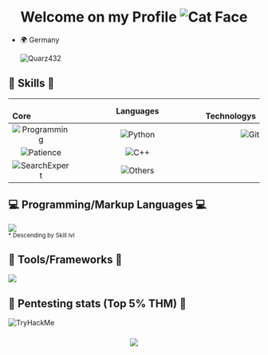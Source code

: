 <h1 align="center">Welcome on my Profile <img src="https://flyff-wiki.gpotato.com.br/images/5/58/Cat_face.gif" alt="Cat Face"> </h1> 

- 🌍 Germany

  <p align="left"> <img src="https://komarev.com/ghpvc/?username=quarz432&label=Profile%20views&color=0e75b6&style=flat" alt="Quarz432" /> </p>


## 💉 Skills 💉

&nbsp;&nbsp;&nbsp;&nbsp;&nbsp;&nbsp;&nbsp;&nbsp;&nbsp;&nbsp;&nbsp;&nbsp;&nbsp;&nbsp;&nbsp;&nbsp;&nbsp;&nbsp; **Core**&nbsp;&nbsp;&nbsp;&nbsp;&nbsp;&nbsp;&nbsp;&nbsp;&nbsp;&nbsp;&nbsp;&nbsp;&nbsp;&nbsp;&nbsp;&nbsp;&nbsp;&nbsp;| &nbsp;&nbsp;&nbsp;&nbsp;&nbsp;&nbsp;&nbsp;&nbsp;&nbsp;&nbsp;&nbsp;&nbsp;&nbsp;&nbsp;&nbsp;&nbsp;&nbsp;&nbsp;**Languages**&nbsp;&nbsp;&nbsp;&nbsp;&nbsp;&nbsp;&nbsp;&nbsp;&nbsp;&nbsp;&nbsp;&nbsp;&nbsp;&nbsp;&nbsp;&nbsp;&nbsp;&nbsp;| &nbsp;&nbsp;&nbsp;&nbsp;&nbsp;&nbsp;&nbsp;&nbsp;&nbsp;&nbsp;&nbsp;&nbsp;&nbsp;&nbsp;&nbsp;&nbsp;&nbsp;&nbsp; **Technologys**&nbsp;&nbsp;&nbsp;&nbsp;&nbsp;&nbsp;&nbsp;&nbsp;&nbsp;&nbsp;&nbsp;&nbsp;&nbsp;&nbsp;&nbsp;&nbsp;&nbsp;&nbsp;| **Misc**
:-----------------:|:------------------------------------:|:----------------:|:----------------:  
![Programming](https://img.shields.io/badge/Programming-OK-orange) | ![Python](https://img.shields.io/badge/Python-Expert-brightgreen) | ![Git](https://img.shields.io/badge/Git-Good-orange) | ![Speaking](https://img.shields.io/badge/Speaking-Expert-brightgreen)  
![Patience](https://img.shields.io/badge/Patience-Tireless-brightgreen) | ![C++](https://img.shields.io/badge/C++-Good-orange) | | ![CyberSec](https://img.shields.io/badge/Cyber_Security-Good-orange)  
![SearchExpert](https://img.shields.io/badge/Searching-Good-brightgreen) | ![Others](https://img.shields.io/badge/Others_mentioned-Ok-yellow) | | ![ReverseEngineering](https://img.shields.io/badge/Reverse_Engineering-Ok-yellow)  



<h2 align="left">💻 Programming/Markup Languages 💻</h2>
<p align="left">
  <a href="https://skillicons.dev">
    <img src="https://skillicons.dev/icons?i=py,cpp,cs,php,mysql,html,css,md" /> <br>
  </a>
  <small>* Descending by Skill lvl</small>
</p>

<h2 align="left">🧰 Tools/Frameworks 🧰</h2>

<p align="left">
  <a href="https://skillicons.dev">
    <img src="https://skillicons.dev/icons?i=github,git" />
  </a>
</p>

<h2>💉 Pentesting stats (Top 5% THM) 💉</h2>
 <img src="https://tryhackme-badges.s3.amazonaws.com/0x10100111001.png" alt="TryHackMe">


<h3 align="center">
    <img src="https://readme-typing-svg.herokuapp.com/?font=Righteous&size=25&center=true&vCenter=true&width=500&height=70&duration=4000&lines=Thanks+for+visiting!+✌️;">
</h3>
